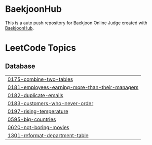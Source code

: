 # BaekjoonHub
This is a auto push repository for Baekjoon Online Judge created with [BaekjoonHub](https://github.com/BaekjoonHub/BaekjoonHub).

<!---LeetCode Topics Start-->
# LeetCode Topics
## Database
|  |
| ------- |
| [0175-combine-two-tables](https://github.com/InHeeS/CodingTest/tree/master/0175-combine-two-tables) |
| [0181-employees-earning-more-than-their-managers](https://github.com/InHeeS/CodingTest/tree/master/0181-employees-earning-more-than-their-managers) |
| [0182-duplicate-emails](https://github.com/InHeeS/CodingTest/tree/master/0182-duplicate-emails) |
| [0183-customers-who-never-order](https://github.com/InHeeS/CodingTest/tree/master/0183-customers-who-never-order) |
| [0197-rising-temperature](https://github.com/InHeeS/CodingTest/tree/master/0197-rising-temperature) |
| [0595-big-countries](https://github.com/InHeeS/CodingTest/tree/master/0595-big-countries) |
| [0620-not-boring-movies](https://github.com/InHeeS/CodingTest/tree/master/0620-not-boring-movies) |
| [1301-reformat-department-table](https://github.com/InHeeS/CodingTest/tree/master/1301-reformat-department-table) |
<!---LeetCode Topics End-->